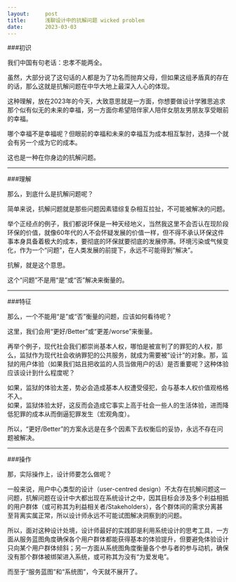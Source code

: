 ```yaml
---
layout:     post
title:      浅聊设计中的抗解问题 wicked problem
date:       2023-03-03
---
```


###初识  

我们中国有句老话：忠孝不能两全。  

虽然，大部分说了这句话的人都是为了功名而抛弃父母，但如果这组矛盾真的存在的话，那么这就是抗解问题在中华大地上最深入人心的体现。  

这种理解，放在2023年的今天，大致意思就是一方面，你想要做设计学雅思追求那个似有似无的未来的幸福，另一方面你希望陪伴家人陪伴女朋友男朋友享受眼前的幸福。  

哪个幸福不是幸福呢？但眼前的幸福和未来的幸福互为成本相互掣肘，选择一个就会有另一个成为它的成本。  

这也是一种在你身边的抗解问题。

---

###理解  

那么，到底什么是抗解问题呢？  

简单来说，抗解问题就是那些问题因素错综复杂相互拉扯，不可能被解决的问题。  

举个正经点的例子，我们都说环保是一种天经地义，当然我这里不会否认在现阶段环保的价值，就像60年代的人不会怀疑发展的价值一样，但不得不承认环保这件事本身具备着极大的成本，要彻底的环保就要彻底的发展停滞。环境污染或气候变化，作为一个“问题”，在人类发展的前提下，永远不可能得到“解决”。  

抗解，就是这个意思。  

这个“问题”不是用“是”或“否”解决来衡量的。  

---

###特征  

那么，一个不能用“是”或“否”衡量的问题，应该如何看待呢？  

这里，我们会用“更好/Better”或“更差/worse”来衡量。  

再举个例子，现代社会我们都崇尚基本人权，哪怕是被宣判了的罪犯的人权，那么，监狱作为现代社会收纳罪犯的公共服务，就成为需要被“设计”的对象。那，监狱的用户体验（如果我们姑且把收监的人员当做用户的话）是否重要呢？这种体验应该设计到什么程度呢？  

如果，监狱的体验太差，势必会造成基本人权遭受侵犯，会与基本人权价值观格格不入。  
如果，监狱体验太好，这反而会造成它事实上高于社会一些人的生活体验，进而降低犯罪的成本从而倒逼犯罪发生（宏观角度）。  

所以，“更好/Better”的方案永远是在多个因素下去权衡后的妥协，永远不存在问题被解决。  

---

###操作  

那，实际操作上，设计师要怎么做呢？  

一般来说，用户中心类型的设计（user-centred design）不太存在抗解问题这一问题，抗解问题在设计中大都出现在系统设计之中，因其目标会涉及多个利益相抵的用户群体（或可称其为利益相关者/Stakeholders），各个群体间的需求分离甚至背离实属正常，所以设计师永远不可能试图解决洞察到的问题。  

所以，面对这种设计处境，设计师最好的实践即是利用系统设计的思考工具，一方面从服务蓝图角度确保各个用户群体都能获得基本的体验提升，但要避免体验设计只向某个用户群体倾斜；另一方面从系统图角度衡量各个参与者的参与动机，确保没有那个群体被绑架进入系统，或可称其为没有“为爱发电”。  

而至于“服务蓝图”和“系统图”，今天就不展开了。  
